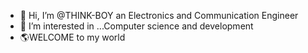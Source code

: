 - 👋 Hi, I’m @THINK-BOY an Electronics and Communication Engineer
- 👀 I’m interested in ...Computer science and development
- 🌎WELCOME to my world

<!---
THINK-BOY/THINK-BOY is a ✨ special ✨ repository because its `README.md` (this file) appears on your GitHub profile.
You can click the Preview link to take a look at your changes.
--->
